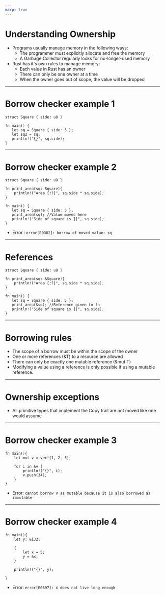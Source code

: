 ```yaml
---
marp: true
---
```


# Understanding Ownership

- Programs usually manage memory in the following ways:
    - The programmer must explicitly allocate and free the memory
    - A Garbage Collector regularly looks for no-longer-used memory
- Rust has it's own rules to manage memory:
    - Each value in Rust has an owner
    - There can only be one owner at a time
    - When the owner goes out of scope, the value will be dropped

---

# Borrow checker example 1

```
struct Square { side: u8 }

fn main() {
   let sq = Square { side: 5 };
   let sq2 = sq;
   println!("{}", sq.side);
}
```

---

# Borrow checker example 2

```
struct Square { side: u8 }

fn print_area(sq: Square){
	println!("Area {:?}", sq.side * sq.side);
}

fn main() {
   let sq = Square { side: 5 };
   print_area(sq); //Value moved here
   println!("Side of square is {}", sq.side);
}

```
- Error : `error[E0382]: borrow of moved value: sq`

---

# References

```
struct Square { side: u8 }

fn print_area(sq: &Square){
	println!("Area {:?}", sq.side * sq.side);
}

fn main() {
   let sq = Square { side: 5 };
   print_area(&sq); //Reference given to fn
   println!("Side of square is {}", sq.side);
}
```

---

# Borrowing rules

- The scope of a borrow must be within the scope of the owner
- One or more references (&T) to a resource are allowed
- There can only be exactly one mutable reference (&mut T)
- Modifying a value using a reference is only possible if using a mutable reference.

---

# Ownership exceptions

- All primitive types that implement the Copy trait are not moved like one would assume

---

# Borrow checker example 3

```
fn main(){
    let mut v = vec![1, 2, 3];

    for i in &v {
        println!("{}", i);
        v.push(34);
    }
}
```

- Error: `cannot borrow `v` as mutable because it is also borrowed as immutable`

---

# Borrow checker example 4

```
fn main(){
    let y: &i32;
    
    {
        let x = 5;
        y = &x;
    }
    
    println!("{}", y);

}
```

- Error: `error[E0597]: `x` does not live long enough`